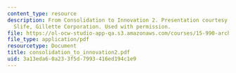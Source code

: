 ```yaml
---
content_type: resource
description: From Consolidation to Innovation 2. Presentation courtesy of Dr. Charles
  Slife, Gillette Corporation. Used with permission.
file: https://ol-ocw-studio-app-qa.s3.amazonaws.com/courses/15-990-architecture-and-communication-in-organizations-fall-2003/3a13eda60a233f5d7993416ed194c1e9_consolidation_to_innovation2.pdf
file_type: application/pdf
resourcetype: Document
title: consolidation_to_innovation2.pdf
uid: 3a13eda6-0a23-3f5d-7993-416ed194c1e9
---
```

